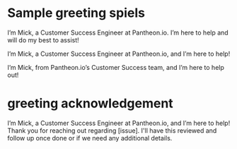 # Sample greeting spiels
I’m Mick, a Customer Success Engineer at Pantheon.io. I’m here to help and will do my best to assist!

I’m Mick, a Customer Success Engineer at Pantheon.io, and I’m here to help!

I’m Mick, from Pantheon.io’s Customer Success team, and I’m here to help out!

# greeting acknowledgement
I’m Mick, a Customer Success Engineer at Pantheon.io, and I’m here to help! Thank you for reaching out regarding [issue]. I'll  have this reviewed and follow up once done or if we need any additional details. 




